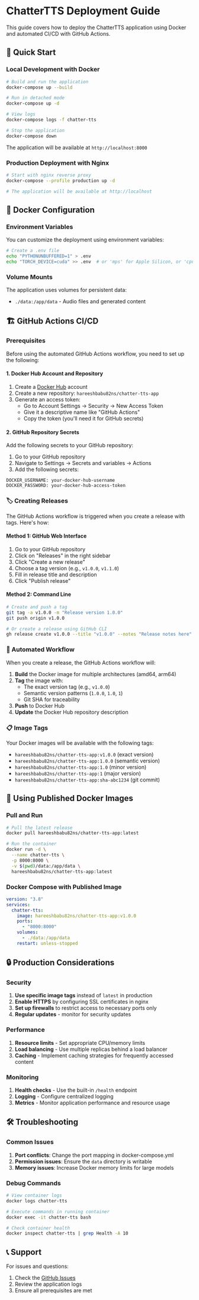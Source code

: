 # ChatterTTS Deployment Guide

This guide covers how to deploy the ChatterTTS application using Docker and automated CI/CD with GitHub Actions.

## 🚀 Quick Start

### Local Development with Docker

```bash
# Build and run the application
docker-compose up --build

# Run in detached mode
docker-compose up -d

# View logs
docker-compose logs -f chatter-tts

# Stop the application
docker-compose down
```

The application will be available at `http://localhost:8000`

### Production Deployment with Nginx

```bash
# Start with nginx reverse proxy
docker-compose --profile production up -d

# The application will be available at http://localhost
```

## 🔧 Docker Configuration

### Environment Variables

You can customize the deployment using environment variables:

```bash
# Create a .env file
echo "PYTHONUNBUFFERED=1" > .env
echo "TORCH_DEVICE=cuda" >> .env  # or 'mps' for Apple Silicon, or 'cpu'
```

### Volume Mounts

The application uses volumes for persistent data:

- `./data:/app/data` - Audio files and generated content

## 🏗️ GitHub Actions CI/CD

### Prerequisites

Before using the automated GitHub Actions workflow, you need to set up the following:

#### 1. Docker Hub Account and Repository

1. Create a [Docker Hub](https://hub.docker.com) account
2. Create a new repository: `hareeshbabu82ns/chatter-tts-app`
3. Generate an access token:
   - Go to Account Settings → Security → New Access Token
   - Give it a descriptive name like "GitHub Actions"
   - Copy the token (you'll need it for GitHub secrets)

#### 2. GitHub Repository Secrets

Add the following secrets to your GitHub repository:

1. Go to your GitHub repository
2. Navigate to Settings → Secrets and variables → Actions
3. Add the following secrets:

```
DOCKER_USERNAME: your-docker-hub-username
DOCKER_PASSWORD: your-docker-hub-access-token
```

### 🏷️ Creating Releases

The GitHub Actions workflow is triggered when you create a release with tags. Here's how:

#### Method 1: GitHub Web Interface

1. Go to your GitHub repository
2. Click on "Releases" in the right sidebar
3. Click "Create a new release"
4. Choose a tag version (e.g., `v1.0.0`, `v1.1.0`)
5. Fill in release title and description
6. Click "Publish release"

#### Method 2: Command Line

```bash
# Create and push a tag
git tag -a v1.0.0 -m "Release version 1.0.0"
git push origin v1.0.0

# Or create a release using GitHub CLI
gh release create v1.0.0 --title "v1.0.0" --notes "Release notes here"
```

### 🔄 Automated Workflow

When you create a release, the GitHub Actions workflow will:

1. **Build** the Docker image for multiple architectures (amd64, arm64)
2. **Tag** the image with:
   - The exact version tag (e.g., `v1.0.0`)
   - Semantic version patterns (`1.0.0`, `1.0`, `1`)
   - Git SHA for traceability
3. **Push** to Docker Hub
4. **Update** the Docker Hub repository description

### 📋 Image Tags

Your Docker images will be available with the following tags:

- `hareeshbabu82ns/chatter-tts-app:v1.0.0` (exact version)
- `hareeshbabu82ns/chatter-tts-app:1.0.0` (semantic version)
- `hareeshbabu82ns/chatter-tts-app:1.0` (minor version)
- `hareeshbabu82ns/chatter-tts-app:1` (major version)
- `hareeshbabu82ns/chatter-tts-app:sha-abc1234` (git commit)

## 🐳 Using Published Docker Images

### Pull and Run

```bash
# Pull the latest release
docker pull hareeshbabu82ns/chatter-tts-app:latest

# Run the container
docker run -d \
  --name chatter-tts \
  -p 8000:8000 \
  -v $(pwd)/data:/app/data \
  hareeshbabu82ns/chatter-tts-app:latest
```

### Docker Compose with Published Image

```yaml
version: "3.8"
services:
  chatter-tts:
    image: hareeshbabu82ns/chatter-tts-app:v1.0.0
    ports:
      - "8000:8000"
    volumes:
      - ./data:/app/data
    restart: unless-stopped
```

## 🔒 Production Considerations

### Security

1. **Use specific image tags** instead of `latest` in production
2. **Enable HTTPS** by configuring SSL certificates in nginx
3. **Set up firewalls** to restrict access to necessary ports only
4. **Regular updates** - monitor for security updates

### Performance

1. **Resource limits** - Set appropriate CPU/memory limits
2. **Load balancing** - Use multiple replicas behind a load balancer
3. **Caching** - Implement caching strategies for frequently accessed content

### Monitoring

1. **Health checks** - Use the built-in `/health` endpoint
2. **Logging** - Configure centralized logging
3. **Metrics** - Monitor application performance and resource usage

## 🛠️ Troubleshooting

### Common Issues

1. **Port conflicts**: Change the port mapping in docker-compose.yml
2. **Permission issues**: Ensure the `data` directory is writable
3. **Memory issues**: Increase Docker memory limits for large models

### Debug Commands

```bash
# View container logs
docker logs chatter-tts

# Execute commands in running container
docker exec -it chatter-tts bash

# Check container health
docker inspect chatter-tts | grep Health -A 10
```

## 📞 Support

For issues and questions:

1. Check the [GitHub Issues](https://github.com/hareeshbabu82ns/chatter-tts-app/issues)
2. Review the application logs
3. Ensure all prerequisites are met

